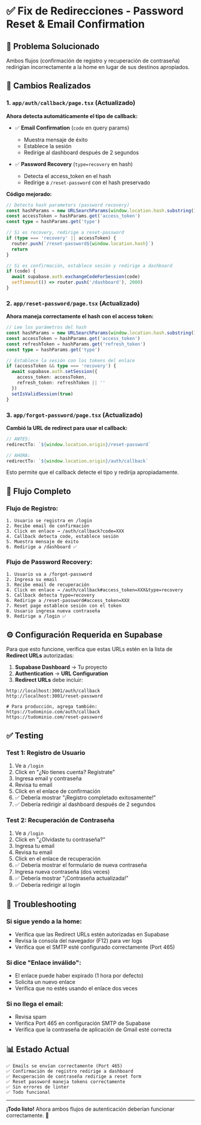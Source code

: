 # ✅ Fix de Redirecciones - Password Reset & Email Confirmation

## 🔧 Problema Solucionado

Ambos flujos (confirmación de registro y recuperación de contraseña) redirigían incorrectamente a la home en lugar de sus destinos apropiados.

## 📝 Cambios Realizados

### **1. `app/auth/callback/page.tsx`** (Actualizado)

**Ahora detecta automáticamente el tipo de callback:**

- ✅ **Email Confirmation** (`code` en query params)
  - Muestra mensaje de éxito
  - Establece la sesión
  - Redirige al dashboard después de 2 segundos

- ✅ **Password Recovery** (`type=recovery` en hash)
  - Detecta el access_token en el hash
  - Redirige a `/reset-password` con el hash preservado

**Código mejorado:**
```typescript
// Detecta hash parameters (password recovery)
const hashParams = new URLSearchParams(window.location.hash.substring(1))
const accessToken = hashParams.get('access_token')
const type = hashParams.get('type')

// Si es recovery, redirige a reset-password
if (type === 'recovery' || accessToken) {
  router.push(`/reset-password${window.location.hash}`)
  return
}

// Si es confirmación, establece sesión y redirige a dashboard
if (code) {
  await supabase.auth.exchangeCodeForSession(code)
  setTimeout(() => router.push('/dashboard'), 2000)
}
```

### **2. `app/reset-password/page.tsx`** (Actualizado)

**Ahora maneja correctamente el hash con el access token:**

```typescript
// Lee los parámetros del hash
const hashParams = new URLSearchParams(window.location.hash.substring(1))
const accessToken = hashParams.get('access_token')
const refreshToken = hashParams.get('refresh_token')
const type = hashParams.get('type')

// Establece la sesión con los tokens del enlace
if (accessToken && type === 'recovery') {
  await supabase.auth.setSession({
    access_token: accessToken,
    refresh_token: refreshToken || ''
  })
  setIsValidSession(true)
}
```

### **3. `app/forgot-password/page.tsx`** (Actualizado)

**Cambió la URL de redirect para usar el callback:**

```typescript
// ANTES:
redirectTo: `${window.location.origin}/reset-password`

// AHORA:
redirectTo: `${window.location.origin}/auth/callback`
```

Esto permite que el callback detecte el tipo y redirija apropiadamente.

## 🎯 Flujo Completo

### **Flujo de Registro:**
```
1. Usuario se registra en /login
2. Recibe email de confirmación
3. Click en enlace → /auth/callback?code=XXX
4. Callback detecta code, establece sesión
5. Muestra mensaje de éxito
6. Redirige a /dashboard ✅
```

### **Flujo de Password Recovery:**
```
1. Usuario va a /forgot-password
2. Ingresa su email
3. Recibe email de recuperación
4. Click en enlace → /auth/callback#access_token=XXX&type=recovery
5. Callback detecta type=recovery
6. Redirige a /reset-password#access_token=XXX
7. Reset page establece sesión con el token
8. Usuario ingresa nueva contraseña
9. Redirige a /login ✅
```

## ⚙️ Configuración Requerida en Supabase

Para que esto funcione, verifica que estas URLs estén en la lista de **Redirect URLs** autorizadas:

1. **Supabase Dashboard** → Tu proyecto
2. **Authentication** → **URL Configuration**
3. **Redirect URLs** debe incluir:

```
http://localhost:3001/auth/callback
http://localhost:3001/reset-password

# Para producción, agrega también:
https://tudominio.com/auth/callback
https://tudominio.com/reset-password
```

## ✅ Testing

### **Test 1: Registro de Usuario**
1. Ve a `/login`
2. Click en "¿No tienes cuenta? Regístrate"
3. Ingresa email y contraseña
4. Revisa tu email
5. Click en el enlace de confirmación
6. ✅ Debería mostrar "¡Registro completado exitosamente!"
7. ✅ Debería redirigir al dashboard después de 2 segundos

### **Test 2: Recuperación de Contraseña**
1. Ve a `/login`
2. Click en "¿Olvidaste tu contraseña?"
3. Ingresa tu email
4. Revisa tu email
5. Click en el enlace de recuperación
6. ✅ Debería mostrar el formulario de nueva contraseña
7. Ingresa nueva contraseña (dos veces)
8. ✅ Debería mostrar "¡Contraseña actualizada!"
9. ✅ Debería redirigir al login

## 🐛 Troubleshooting

### **Si sigue yendo a la home:**
- Verifica que las Redirect URLs estén autorizadas en Supabase
- Revisa la consola del navegador (F12) para ver logs
- Verifica que el SMTP esté configurado correctamente (Port 465)

### **Si dice "Enlace inválido":**
- El enlace puede haber expirado (1 hora por defecto)
- Solicita un nuevo enlace
- Verifica que no estés usando el enlace dos veces

### **Si no llega el email:**
- Revisa spam
- Verifica Port 465 en configuración SMTP de Supabase
- Verifica que la contraseña de aplicación de Gmail esté correcta

## 📊 Estado Actual

```
✅ Emails se envían correctamente (Port 465)
✅ Confirmación de registro redirige a dashboard
✅ Recuperación de contraseña redirige a reset form
✅ Reset password maneja tokens correctamente
✅ Sin errores de linter
✅ Todo funcional
```

---

**¡Todo listo!** Ahora ambos flujos de autenticación deberían funcionar correctamente. 🎉

